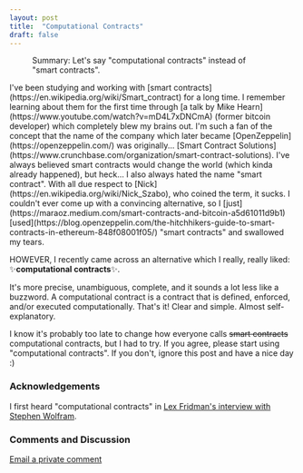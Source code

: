 ```yaml
---
layout: post
title:  "Computational Contracts"
draft: false
---
```

<figure>
  <figcaption style="text-align: left">
  Summary: Let's say "computational contracts" instead of "smart contracts".
  </figcaption>
</figure>
I've been studying and working with [smart contracts](https://en.wikipedia.org/wiki/Smart_contract) for a long time. I remember learning about them for the first time through [a talk by Mike Hearn](https://www.youtube.com/watch?v=mD4L7xDNCmA) (former bitcoin developer) which completely blew my brains out. I'm such a fan of the concept that the name of the company which later became [OpenZeppelin](https://openzeppelin.com/) was originally... [Smart Contract Solutions](https://www.crunchbase.com/organization/smart-contract-solutions). I've always believed smart contracts would change the world (which kinda already happened), but heck... I also always hated the name "smart contract". With all due respect to [Nick](https://en.wikipedia.org/wiki/Nick_Szabo), who coined the term, it sucks. I couldn't ever come up with a convincing alternative, so I [just](https://maraoz.medium.com/smart-contracts-and-bitcoin-a5d61011d9b1) [used](https://blog.openzeppelin.com/the-hitchhikers-guide-to-smart-contracts-in-ethereum-848f08001f05/) "smart contracts" and swallowed my tears.  

HOWEVER, I recently came across an alternative which I really, really liked:  
✨**computational contracts**✨.

It's more precise, unambiguous, complete, and it sounds a lot less like a buzzword. A computational contract is a contract that is defined, enforced, and/or executed computationally. That's it! Clear and simple. Almost self-explanatory. 

I know it's probably too late to change how everyone calls <s>smart contracts</s> computational contracts, but I had to try. If you agree, please start using "computational contracts". If you don't, ignore this post and have a nice day :)

### Acknowledgements
I first heard "computational contracts" in [Lex Fridman's interview with Stephen Wolfram](https://www.youtube.com/watch?v=4-SGpEInX_c). 

### Comments and Discussion
[Email a private comment](mailto:computational-contracts@maraoz.com)